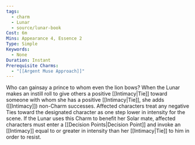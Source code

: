 ```yaml
---
tags:
  - charm
  - Lunar
  - source/lunar-book
Cost: 6m
Mins: Appearance 4, Essence 2
Type: Simple
Keywords:
  - None
Duration: Instant
Prerequisite Charms:
  - "[[Argent Muse Approach]]"
---
```

Who can gainsay a prince to whom even the lion bows? When the Lunar makes an instill roll to give others a positive [[Intimacy|Tie]] toward someone with whom she has a positive [[Intimacy|Tie]], she adds ([[Intimacy]]) non-Charm successes. Affected characters treat any negative Ties toward the designated character as one step lower in intensity for the scene. If the Lunar uses this Charm to benefit her Solar mate, affected characters must enter a [[Decision Points|Decision Point]] and invoke an [[Intimacy]] equal to or greater in intensity than her [[Intimacy|Tie]] to him in order to resist.